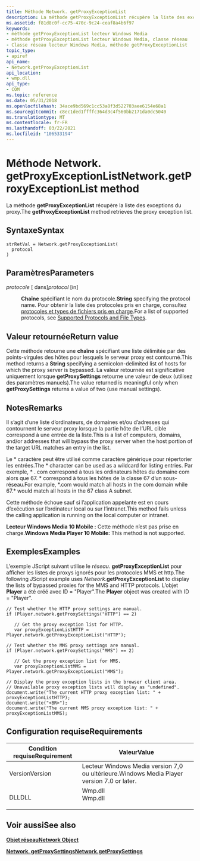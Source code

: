 ```yaml
---
title: Méthode Network. getProxyExceptionList
description: La méthode getProxyExceptionList récupère la liste des exceptions du proxy.
ms.assetid: f81d8c0f-cc75-470c-9c24-ceaf8a4b6f97
keywords:
- méthode getProxyExceptionList lecteur Windows Media
- méthode getProxyExceptionList lecteur Windows Media, classe réseau
- Classe réseau lecteur Windows Media, méthode getProxyExceptionList
topic_type:
- apiref
api_name:
- Network.getProxyExceptionList
api_location:
- wmp.dll
api_type:
- COM
ms.topic: reference
ms.date: 05/31/2018
ms.openlocfilehash: 34ace9bd569c1cc53a8f3d522703aee6154e68a1
ms.sourcegitcommit: c8ec1ded1ffffc364d3c4f560bb2171da0dc5040
ms.translationtype: MT
ms.contentlocale: fr-FR
ms.lasthandoff: 03/22/2021
ms.locfileid: "106533194"
---
```

# <a name="networkgetproxyexceptionlist-method"></a><span data-ttu-id="e5252-106">Méthode Network. getProxyExceptionList</span><span class="sxs-lookup"><span data-stu-id="e5252-106">Network.getProxyExceptionList method</span></span>

<span data-ttu-id="e5252-107">La méthode **getProxyExceptionList** récupère la liste des exceptions du proxy.</span><span class="sxs-lookup"><span data-stu-id="e5252-107">The **getProxyExceptionList** method retrieves the proxy exception list.</span></span>

## <a name="syntax"></a><span data-ttu-id="e5252-108">Syntaxe</span><span class="sxs-lookup"><span data-stu-id="e5252-108">Syntax</span></span>


```JScript
strRetVal = Network.getProxyExceptionList(
  protocol
)
```



## <a name="parameters"></a><span data-ttu-id="e5252-109">Paramètres</span><span class="sxs-lookup"><span data-stu-id="e5252-109">Parameters</span></span>

<dl> <dt>

<span data-ttu-id="e5252-110">*protocole* \[ dans\]</span><span class="sxs-lookup"><span data-stu-id="e5252-110">*protocol* \[in\]</span></span>
</dt> <dd>

<span data-ttu-id="e5252-111">**Chaîne** spécifiant le nom du protocole.</span><span class="sxs-lookup"><span data-stu-id="e5252-111">**String** specifying the protocol name.</span></span> <span data-ttu-id="e5252-112">Pour obtenir la liste des protocoles pris en charge, consultez [protocoles et types de fichiers pris en charge](supported-protocols-and-file-types.md).</span><span class="sxs-lookup"><span data-stu-id="e5252-112">For a list of supported protocols, see [Supported Protocols and File Types](supported-protocols-and-file-types.md).</span></span>

</dd> </dl>

## <a name="return-value"></a><span data-ttu-id="e5252-113">Valeur retournée</span><span class="sxs-lookup"><span data-stu-id="e5252-113">Return value</span></span>

<span data-ttu-id="e5252-114">Cette méthode retourne une **chaîne** spécifiant une liste délimitée par des points-virgules des hôtes pour lesquels le serveur proxy est contourné.</span><span class="sxs-lookup"><span data-stu-id="e5252-114">This method returns a **String** specifying a semicolon-delimited list of hosts for which the proxy server is bypassed.</span></span> <span data-ttu-id="e5252-115">La valeur retournée est significative uniquement lorsque **getProxySettings** retourne une valeur de deux (utilisez des paramètres manuels).</span><span class="sxs-lookup"><span data-stu-id="e5252-115">The value returned is meaningful only when **getProxySettings** returns a value of two (use manual settings).</span></span>

## <a name="remarks"></a><span data-ttu-id="e5252-116">Notes</span><span class="sxs-lookup"><span data-stu-id="e5252-116">Remarks</span></span>

<span data-ttu-id="e5252-117">Il s’agit d’une liste d’ordinateurs, de domaines et/ou d’adresses qui contournent le serveur proxy lorsque la partie hôte de l’URL cible correspond à une entrée de la liste.</span><span class="sxs-lookup"><span data-stu-id="e5252-117">This is a list of computers, domains, and/or addresses that will bypass the proxy server when the host portion of the target URL matches an entry in the list.</span></span>

<span data-ttu-id="e5252-118">Le \* caractère peut être utilisé comme caractère générique pour répertorier les entrées.</span><span class="sxs-lookup"><span data-stu-id="e5252-118">The \* character can be used as a wildcard for listing entries.</span></span> <span data-ttu-id="e5252-119">Par exemple, \* . com correspond à tous les ordinateurs hôtes du domaine com alors que 67. \* correspond à tous les hôtes de la classe 67 d’un sous-réseau.</span><span class="sxs-lookup"><span data-stu-id="e5252-119">For example, \*.com would match all hosts in the com domain while 67.\* would match all hosts in the 67 class A subnet.</span></span>

<span data-ttu-id="e5252-120">Cette méthode échoue sauf si l’application appelante est en cours d’exécution sur l’ordinateur local ou sur l’intranet.</span><span class="sxs-lookup"><span data-stu-id="e5252-120">This method fails unless the calling application is running on the local computer or intranet.</span></span>

<span data-ttu-id="e5252-121">**Lecteur Windows Media 10 Mobile :** Cette méthode n’est pas prise en charge.</span><span class="sxs-lookup"><span data-stu-id="e5252-121">**Windows Media Player 10 Mobile:** This method is not supported.</span></span>

## <a name="examples"></a><span data-ttu-id="e5252-122">Exemples</span><span class="sxs-lookup"><span data-stu-id="e5252-122">Examples</span></span>

<span data-ttu-id="e5252-123">L’exemple JScript suivant utilise le *réseau*. **getProxyExceptionList** pour afficher les listes de proxys ignorés pour les protocoles MMS et http.</span><span class="sxs-lookup"><span data-stu-id="e5252-123">The following JScript example uses *Network*.**getProxyExceptionList** to display the lists of bypassed proxies for the MMS and HTTP protocols.</span></span> <span data-ttu-id="e5252-124">L’objet **Player** a été créé avec ID = "Player".</span><span class="sxs-lookup"><span data-stu-id="e5252-124">The **Player** object was created with ID = "Player".</span></span>


```JScript
// Test whether the HTTP proxy settings are manual.
if (Player.network.getProxySettings("HTTP") == 2)

   // Get the proxy exception list for HTTP.
   var proxyExceptionListHTTP = Player.network.getProxyExceptionList("HTTP");

// Test whether the MMS proxy settings are manual.
if (Player.network.getProxySettings("MMS") == 2)

   // Get the proxy exception list for MMS.
   var proxyExceptionListMMS = Player.network.getProxyExceptionList("MMS");

// Display the proxy exception lists in the browser client area.
// Unavailable proxy exception lists will display as "undefined".
document.write("The current HTTP proxy exception list: " + proxyExceptionListHTTP);
document.write("<BR>");
document.write("The current MMS proxy exception list: " + proxyExceptionListMMS);

```



## <a name="requirements"></a><span data-ttu-id="e5252-125">Configuration requise</span><span class="sxs-lookup"><span data-stu-id="e5252-125">Requirements</span></span>



| <span data-ttu-id="e5252-126">Condition requise</span><span class="sxs-lookup"><span data-stu-id="e5252-126">Requirement</span></span> | <span data-ttu-id="e5252-127">Valeur</span><span class="sxs-lookup"><span data-stu-id="e5252-127">Value</span></span> |
|--------------------|------------------------------------------------------------------------------------|
| <span data-ttu-id="e5252-128">Version</span><span class="sxs-lookup"><span data-stu-id="e5252-128">Version</span></span><br/> | <span data-ttu-id="e5252-129">Lecteur Windows Media version 7,0 ou ultérieure.</span><span class="sxs-lookup"><span data-stu-id="e5252-129">Windows Media Player version 7.0 or later.</span></span><br/>                              |
| <span data-ttu-id="e5252-130">DLL</span><span class="sxs-lookup"><span data-stu-id="e5252-130">DLL</span></span><br/>     | <dl> <span data-ttu-id="e5252-131"><dt>Wmp.dll</dt></span><span class="sxs-lookup"><span data-stu-id="e5252-131"><dt>Wmp.dll</dt></span></span> </dl> |



## <a name="see-also"></a><span data-ttu-id="e5252-132">Voir aussi</span><span class="sxs-lookup"><span data-stu-id="e5252-132">See also</span></span>

<dl> <dt>

[<span data-ttu-id="e5252-133">**Objet réseau**</span><span class="sxs-lookup"><span data-stu-id="e5252-133">**Network Object**</span></span>](network-object.md)
</dt> <dt>

[<span data-ttu-id="e5252-134">**Network. getProxySettings**</span><span class="sxs-lookup"><span data-stu-id="e5252-134">**Network.getProxySettings**</span></span>](network-getproxysettings.md)
</dt> </dl>

 

 





